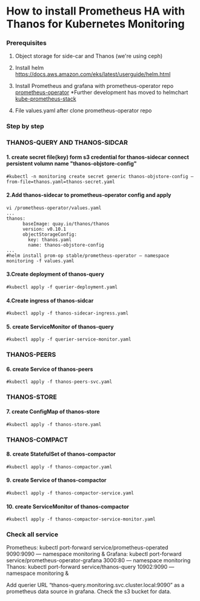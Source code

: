 # How to install Prometheus HA with Thanos for Kubernetes Monitoring
### Prerequisites
1. Object storage for side-car and Thanos (we're using ceph)
2. Install helm https://docs.aws.amazon.com/eks/latest/userguide/helm.html
3. Install Prometheus and grafana with prometheus-operator repo [prometheus-operator](https://github.com/helm/charts/tree/master/stable/prometheus-operator)
*Further development has moved to helmchart [kube-prometheus-stack](https://github.com/prometheus-community/helm-charts/tree/main/charts/kube-prometheus-stack)

4. File values.yaml after clone prometheus-operator repo

### Step by step
### THANOS-QUERY AND THANOS-SIDCAR
#### 1. create secret file(key) form s3 credential for thanos-sidecar connect persistent volumn name "thanos-objstore-config"
```
#kubectl -n monitoring create secret generic thanos-objstore-config –from-file=thanos.yaml=thanos-secret.yaml
```
#### 2.Add thanos-sidecar to prometheus-operator config and apply
```
vi /prometheus-operator/values.yaml
...
thanos:
      baseImage: quay.io/thanos/thanos
      version: v0.10.1
      objectStorageConfig:
        key: thanos.yaml
        name: thanos-objstore-config
...
#helm install prom-op stable/prometheus-operator — namespace monitoring -f values.yaml
```
#### 3.Create deployment of thanos-query
```
#kubectl apply -f querier-deployment.yaml
```
#### 4.Create ingress of thanos-sidcar
```
#kubectl apply -f thanos-sidecar-ingress.yaml
```
#### 5. create ServiceMonitor of thanos-query
```
#kubectl apply -f querier-service-monitor.yaml
```
### THANOS-PEERS
#### 6. create Service of thanos-peers
```
#kubectl apply -f thanos-peers-svc.yaml
```
### THANOS-STORE
#### 7. create ConfigMap of thanos-store
```
#kubectl apply -f thanos-store.yaml
```
### THANOS-COMPACT
#### 8. create StatefulSet of thanos-compactor
```
#kubectl apply -f thanos-compactor.yaml
```

#### 9. create Service of thanos-compactor
```
#kubectl apply -f thanos-compactor-service.yaml
```

#### 10. create ServiceMonitor of thanos-compactor
```
#kubectl apply -f thanos-compactor-service-monitor.yaml
```
### Check all service
Prometheus:
kubectl port-forward service/prometheus-operated 9090:9090 — namespace monitoring &
Grafana:
kubectl port-forward service/prometheus-operator-grafana 3000:80 — namespace monitoring
Thanos:
kubectl port-forward service/thanos-query 10902:9090 — namespace monitoring &

Add querier URL “thanos-query.monitoring.svc.cluster.local:9090” as a prometheus data source in grafana. Check the s3 bucket for data.